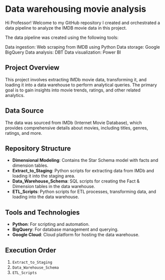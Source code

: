 # Data warehousing movie analysis
Hi Professor!
Welcome to my GitHub repository
I created and orchestrated a data pipeline to analyze the IMDB movie data in this project.

The data pipeline was created using the following tools:

Data ingestion: Web scraping from IMDB using Python
Data storage: Google BigQuery
Data analysis: DBT
Data visualization: Power BI


## Project Overview
This project involves extracting IMDb movie data, transforming it, and loading it into a data warehouse to perform analytical queries. The primary goal is to gain insights into movie trends, ratings, and other related analytics.

## Data Source
The data was sourced from IMDb (Internet Movie Database), which provides comprehensive details about movies, including titles, genres, ratings, and more.

## Repository Structure
- **Dimensional Modeling**: Contains the Star Schema model with facts and dimension tables.
- **Extract_to_Staging**: Python scripts for extracting data from IMDb and loading it into the staging area.
- **Data_Warehouse_Schema**: SQL scripts for creating the Fact & Dimension tables in the data warehouse.
- **ETL_Scripts**: Python scripts for ETL processes, transforming data, and loading into the data warehouse.

## Tools and Technologies
- **Python**: For scripting and automation.
- **BigQuery**: For database management and querying.
- **Google Cloud**: Cloud platform for hosting the data warehouse.


## Execution Order
1. `Extract_to_Staging`
2. `Data_Warehouse_Schema`
3. `ETL_Scripts`
